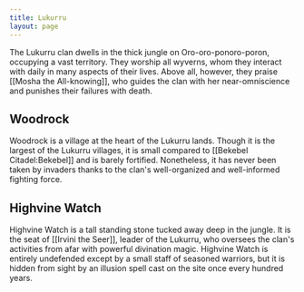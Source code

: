 ```yaml
---
title: Lukurru
layout: page
---
```


The Lukurru clan dwells in the thick jungle on Oro-oro-ponoro-poron, occupying a vast territory. They worship all wyverns, whom they interact with daily in many aspects of their lives. Above all, however, they praise [[Mosha the All-knowing]], who guides the clan with her near-omniscience and punishes their failures with death.

## Woodrock

Woodrock is a village at the heart of the Lukurru lands. Though it is the largest of the Lukurru villages, it is small compared to [[Bekebel Citadel:Bekebel]] and is barely fortified. Nonetheless, it has never been taken by invaders thanks to the clan's well-organized and well-informed fighting force.

## Highvine Watch

Highvine Watch is a tall standing stone tucked away deep in the jungle. It is the seat of [[Irvini the Seer]], leader of the Lukurru, who oversees the clan's activities from afar with powerful divination magic. Highvine Watch is entirely undefended except by a small staff of seasoned warriors, but it is hidden from sight by an illusion spell cast on the site once every hundred years.

